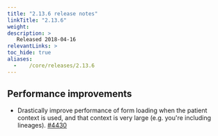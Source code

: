 ```yaml
---
title: "2.13.6 release notes"
linkTitle: "2.13.6"
weight:
description: >
   Released 2018-04-16
relevantLinks: >
toc_hide: true
aliases:
  -    /core/releases/2.13.6
---
```


## Performance improvements

- Drastically improve performance of form loading when the patient context is used, and that context is very large (e.g. you're including lineages). [#4430](https://github.com/medic/cht-core/issues/4430)
